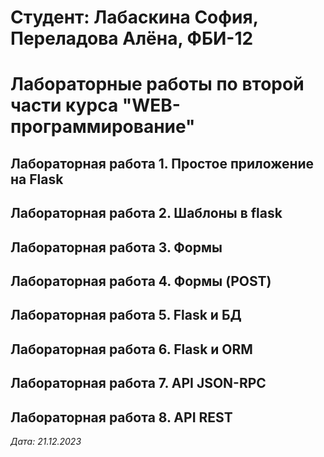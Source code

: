 # Студент: Лабаскина София, Переладова Алёна, ФБИ-12

# Лабораторные работы по второй части курса "WEB-программирование"

## Лабораторная работа 1. Простое приложение на Flask

## Лабораторная работа 2. Шаблоны в flask

## Лабораторная работа 3. Формы

## Лабораторная работа 4. Формы (POST)

## Лабораторная работа 5. Flask и БД

## Лабораторная работа 6. Flask и ORM

## Лабораторная работа 7. API JSON-RPC

## Лабораторная работа 8. API REST

*Дата: 21.12.2023*
